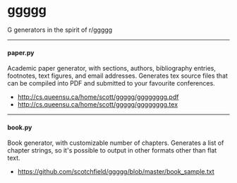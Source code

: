 ggggg
=====

G generators in the spirit of r/ggggg

---

#### paper.py

Academic paper generator, with sections, authors, bibliography entries,
footnotes, text figures, and email addresses. Generates tex source files
that can be compiled into PDF and submitted to your favourite conferences.

* http://cs.queensu.ca/home/scott/ggggg/gggggggg.pdf
* http://cs.queensu.ca/home/scott/ggggg/gggggggg.tex

---

#### book.py

Book generator, with customizable number of chapters. Generates a list
of chapter strings, so it's possible to output in other formats other than
flat text.

* https://github.com/scotchfield/ggggg/blob/master/book_sample.txt
